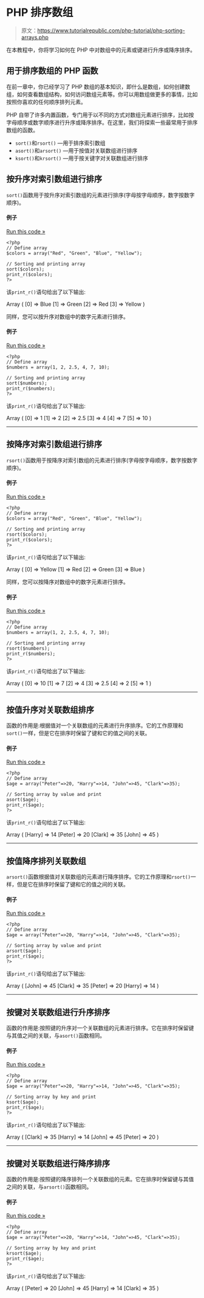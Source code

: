 # PHP 排序数组

> 原文：<https://www.tutorialrepublic.com/php-tutorial/php-sorting-arrays.php>

在本教程中，你将学习如何在 PHP 中对数组中的元素或键进行升序或降序排序。

## 用于排序数组的 PHP 函数

在前一章中，你已经学习了 PHP 数组的基本知识，即什么是数组，如何创建数组，如何查看数组结构，如何访问数组元素等。你可以用数组做更多的事情，比如按照你喜欢的任何顺序排列元素。

PHP 自带了许多内置函数，专门用于以不同的方式对数组元素进行排序，比如按字母顺序或数字顺序进行升序或降序排序。在这里，我们将探索一些最常用于排序数组的函数。

*   `sort()`和`rsort()` —用于排序索引数组
*   `asort()`和`arsort()` —用于按值对关联数组进行排序
*   `ksort()`和`krsort()` —用于按关键字对关联数组进行排序

## 按升序对索引数组进行排序

`sort()`函数用于按升序对索引数组的元素进行排序(字母按字母顺序，数字按数字顺序)。

#### 例子

[Run this code »](../codelab.php?topic=php&file=sorting-indexed-array-in-alphabetically-ascending-order "Run this code to view the output")

```
<?php
// Define array
$colors = array("Red", "Green", "Blue", "Yellow");

// Sorting and printing array
sort($colors);
print_r($colors);
?>
```

该`print_r()`语句给出了以下输出:

Array ( [0] => Blue [1] => Green [2] => Red [3] => Yellow )

同样，您可以按升序对数组中的数字元素进行排序。

#### 例子

[Run this code »](../codelab.php?topic=php&file=sorting-indexed-array-in-numerically-ascending-order "Run this code to view the output")

```
<?php
// Define array
$numbers = array(1, 2, 2.5, 4, 7, 10);

// Sorting and printing array
sort($numbers);
print_r($numbers);
?>
```

该`print_r()`语句给出了以下输出:

Array ( [0] => 1 [1] => 2 [2] => 2.5 [3] => 4 [4] => 7 [5] => 10 )

* * *

## 按降序对索引数组进行排序

`rsort()`函数用于按降序对索引数组的元素进行排序(字母按字母顺序，数字按数字顺序)。

#### 例子

[Run this code »](../codelab.php?topic=php&file=sorting-indexed-array-in-alphabetically-descending-order "Run this code to view the output")

```
<?php
// Define array
$colors = array("Red", "Green", "Blue", "Yellow");

// Sorting and printing array
rsort($colors);
print_r($colors);
?>
```

该`print_r()`语句给出了以下输出:

Array ( [0] => Yellow [1] => Red [2] => Green [3] => Blue )

同样，您可以按降序对数组中的数字元素进行排序。

#### 例子

[Run this code »](../codelab.php?topic=php&file=sorting-indexed-array-in-numerically-descending-order "Run this code to view the output")

```
<?php
// Define array
$numbers = array(1, 2, 2.5, 4, 7, 10);

// Sorting and printing array
rsort($numbers);
print_r($numbers);
?>
```

该`print_r()`语句给出了以下输出:

Array ( [0] => 10 [1] => 7 [2] => 4 [3] => 2.5 [4] => 2 [5] => 1 )

* * *

## 按值升序对关联数组排序

函数的作用是:根据值对一个关联数组的元素进行升序排序。它的工作原理和`sort()`一样，但是它在排序时保留了键和它的值之间的关联。

#### 例子

[Run this code »](../codelab.php?topic=php&file=sorting-associative-array-in-ascending-order-by-value "Run this code to view the output")

```
<?php
// Define array
$age = array("Peter"=>20, "Harry"=>14, "John"=>45, "Clark"=>35);

// Sorting array by value and print
asort($age);
print_r($age);
?>
```

该`print_r()`语句给出了以下输出:

Array ( [Harry] => 14 [Peter] => 20 [Clark] => 35 [John] => 45 )

* * *

## 按值降序排列关联数组

`arsort()`函数根据值对关联数组的元素进行降序排序。它的工作原理和`rsort()`一样，但是它在排序时保留了键和它的值之间的关联。

#### 例子

[Run this code »](../codelab.php?topic=php&file=sorting-associative-array-in-descending-order-by-value "Run this code to view the output")

```
<?php
// Define array
$age = array("Peter"=>20, "Harry"=>14, "John"=>45, "Clark"=>35);

// Sorting array by value and print
arsort($age);
print_r($age);
?>
```

该`print_r()`语句给出了以下输出:

Array ( [John] => 45 [Clark] => 35 [Peter] => 20 [Harry] => 14 )

* * *

## 按键对关联数组进行升序排序

函数的作用是:按照键的升序对一个关联数组的元素进行排序。它在排序时保留键与其值之间的关联，与`asort()`函数相同。

#### 例子

[Run this code »](../codelab.php?topic=php&file=sorting-associative-array-in-ascending-order-by-key "Run this code to view the output")

```
<?php
// Define array
$age = array("Peter"=>20, "Harry"=>14, "John"=>45, "Clark"=>35);

// Sorting array by key and print
ksort($age);
print_r($age);
?>
```

该`print_r()`语句给出了以下输出:

Array ( [Clark] => 35 [Harry] => 14 [John] => 45 [Peter] => 20 )

* * *

## 按键对关联数组进行降序排序

函数的作用是:按照键的降序排列一个关联数组的元素。它在排序时保留键与其值之间的关联，与`arsort()`函数相同。

#### 例子

[Run this code »](../codelab.php?topic=php&file=sorting-associative-array-in-descending-order-by-key "Run this code to view the output")

```
<?php
// Define array
$age = array("Peter"=>20, "Harry"=>14, "John"=>45, "Clark"=>35);

// Sorting array by key and print
krsort($age);
print_r($age);
?>
```

该`print_r()`语句给出了以下输出:

Array ( [Peter] => 20 [John] => 45 [Harry] => 14 [Clark] => 35 )